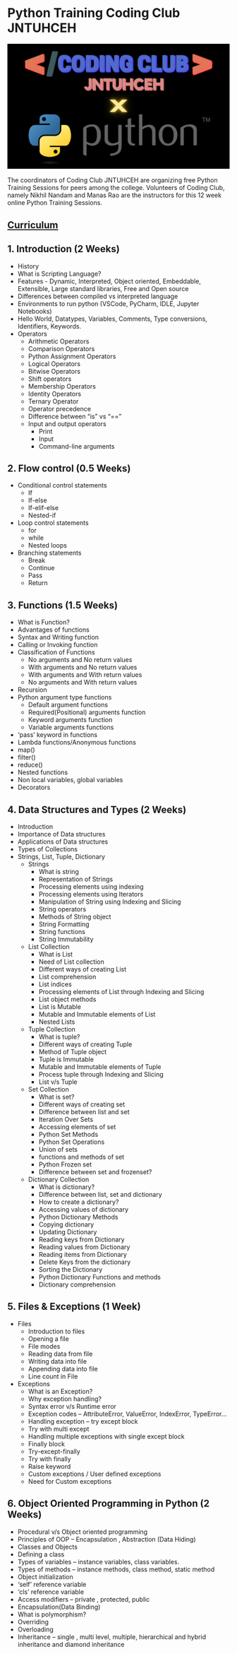 # Python Training Coding Club JNTUHCEH

![logo](logo/X.png)

The coordinators of Coding Club JNTUHCEH are organizing free Python Training Sessions for peers among the college.
Volunteers of Coding Club, namely Nikhil Nandam and Manas Rao are the instructors for this 12 week online Python Training Sessions.

## <ins>Curriculum</ins>

## 1. Introduction (2 Weeks)
- History
- What is Scripting Language?
- Features - Dynamic, Interpreted, Object oriented, Embeddable, Extensible, Large standard libraries, Free and Open source
- Differences between compiled vs interpreted language
- Environments to run python (VSCode, PyCharm, IDLE, Jupyter Notebooks)
- Hello World, Datatypes, Variables, Comments, Type conversions, Identifiers, Keywords.
- Operators
    - Arithmetic Operators
    - Comparison Operators
    - Python Assignment Operators
    - Logical Operators
    - Bitwise Operators
    - Shift operators
    - Membership Operators
    - Identity Operators
    - Ternary Operator
    - Operator precedence
    - Difference between “is” vs “==”
    - Input and output operators
        - Print
        - Input
        - Command-line arguments

## 2. Flow control (0.5 Weeks)
- Conditional control statements
    - If
    - If-else
    - If-elif-else
    - Nested-if
- Loop control statements
    - for
    - while
    - Nested loops
- Branching statements
    - Break
    - Continue
    - Pass
    - Return

## 3. Functions (1.5 Weeks)
- What is Function?
- Advantages of functions
- Syntax and Writing function
- Calling or Invoking function
- Classification of Functions
    - No arguments and No return values
    - With arguments and No return values
    - With arguments and With return values
    - No arguments and With return values
- Recursion
- Python argument type functions
    - Default argument functions
    - Required(Positional) arguments function
    - Keyword arguments function
    - Variable arguments functions
- ‘pass’ keyword in functions
- Lambda functions/Anonymous functions
- map()
- filter()
- reduce()
- Nested functions
- Non local variables, global variables
- Decorators

## 4. Data Structures and Types (2 Weeks)
- Introduction
- Importance of Data structures
- Applications of Data structures
- Types of Collections
- Strings, List, Tuple, Dictionary
    - Strings
        - What is string
        - Representation of Strings
        - Processing elements using indexing
        - Processing elements using Iterators
        - Manipulation of String using Indexing and Slicing
        - String operators
        - Methods of String object
        - String Formatting
        - String functions
        - String Immutability
    - List Collection
        - What is List
        - Need of List collection
        - Different ways of creating List
        - List comprehension
        - List indices
        - Processing elements of List through Indexing and Slicing
        - List object methods
        - List is Mutable
        - Mutable and Immutable elements of List
        - Nested Lists
    - Tuple Collection
        - What is tuple?
        - Different ways of creating Tuple
        - Method of Tuple object
        - Tuple is Immutable
        - Mutable and Immutable elements of Tuple
        - Process tuple through Indexing and Slicing
        - List v/s Tuple
    - Set Collection
        - What is set?
        - Different ways of creating set
        - Difference between list and set
        - Iteration Over Sets
        - Accessing elements of set
        - Python Set Methods
        - Python Set Operations
        - Union of sets
        - functions and methods of set
        - Python Frozen set
        - Difference between set and frozenset?
    - Dictionary Collection
        - What is dictionary?
        - Difference between list, set and dictionary
        - How to create a dictionary?
        - Accessing values of dictionary
        - Python Dictionary Methods
        - Copying dictionary
        - Updating Dictionary
        - Reading keys from Dictionary
        - Reading values from Dictionary
        - Reading items from Dictionary
        - Delete Keys from the dictionary
        - Sorting the Dictionary
        - Python Dictionary Functions and methods
        - Dictionary comprehension
	
## 5. Files & Exceptions (1 Week)
- Files
    - Introduction to files
    - Opening a file
    - File modes
    - Reading data from file
    - Writing data into file
    - Appending data into file
    - Line count in File
- Exceptions
    - What is an Exception?
    - Why exception handling?
    - Syntax error v/s Runtime error
    - Exception codes – AttributeError, ValueError, IndexError, TypeError…
    - Handling exception – try except block
    - Try with multi except
    - Handling multiple exceptions with single except block
    - Finally block
    - Try-except-finally
    - Try with finally
    - Raise keyword
    - Custom exceptions / User defined exceptions
    - Need for Custom exceptions

## 6. Object Oriented Programming in Python (2 Weeks)
- Procedural v/s Object oriented programming
- Principles of OOP – Encapsulation , Abstraction (Data Hiding)
- Classes and Objects
- Defining a class
- Types of variables – instance variables, class variables.
- Types of methods – instance methods, class method, static method
- Object initialization
- ‘self’ reference variable
- ‘cls’ reference variable
- Access modifiers – private , protected, public
- Encapsulation(Data Binding)
- What is polymorphism?
- Overriding
- Overloading
- Inheritance – single , multi level, multiple, hierarchical and hybrid inheritance and diamond inheritance
